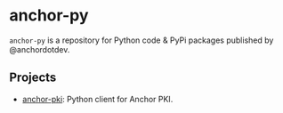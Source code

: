 # anchor-py

`anchor-py` is a repository for Python code & PyPi packages published by @anchordotdev.

## Projects

- [anchor-pki](anchor-pki): Python client for Anchor PKI.
